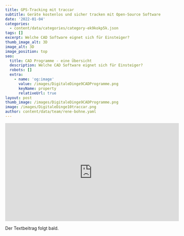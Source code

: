 ```yaml
---
title: GPS-Tracking mit traccar
subtitle: Geräte kostenlos und sicher tracken mit Open-Source Software
date: '2022-01-04'
categories:
  - content/data/categories/category-ek9kokp5k.json
tags: []
excerpt: Welche CAD Software eignet sich für Einsteiger?
thumb_image_alt: 3D
image_alt: 3D
image_position: top
seo:
  title: CAD Programme - eine Übersicht
  description: Welche CAD Software eignet sich für Einsteiger?
  robots: []
  extra:
    - name: 'og:image'
      value: /images/DigitaleDinge9CADProgramme.png
      keyName: property
      relativeUrl: true
layout: post
thumb_image: /images/DigitaleDinge9CADProgramme.png
image: /images/DigitaleDinge10traccar.png
author: content/data/team/rene-bohne.yaml
---
```

<iframe width="560" height="315"
src="https://www.youtube.com/embed/xp1CpqhnOJU?modestbranding=1"
frameborder="0" allow="accelerometer; autoplay; encrypted-media;
gyroscope; picture-in-picture" allowfullscreen>\\\</iframe>

Der Textbeitrag folgt bald.

